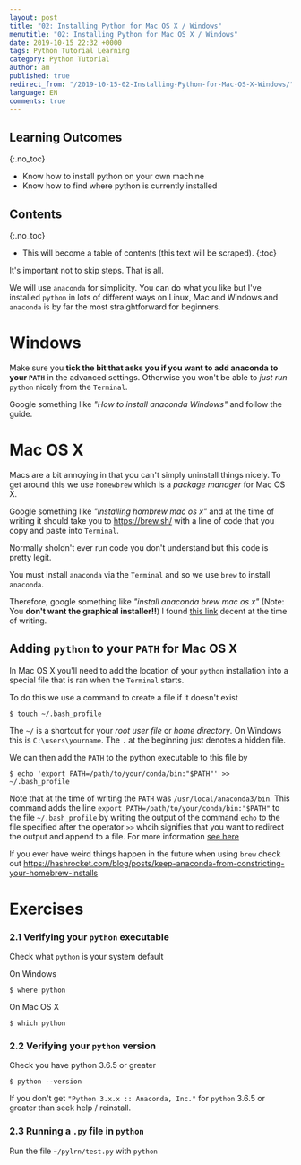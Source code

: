 ```yaml
---
layout: post
title: "02: Installing Python for Mac OS X / Windows"
menutitle: "02: Installing Python for Mac OS X / Windows"
date: 2019-10-15 22:32 +0000
tags: Python Tutorial Learning
category: Python Tutorial
author: am
published: true
redirect_from: "/2019-10-15-02-Installing-Python-for-Mac-OS-X-Windows/"
language: EN
comments: true
---
```


## Learning Outcomes
{:.no_toc}

 - Know how to install python on your own machine
 - Know how to find where python is currently installed

## Contents
{:.no_toc}

* This will become a table of contents (this text will be scraped).
{:toc}


It's important not to skip steps. That is all.

We will use `anaconda` for simplicity. You can do what you like but I've installed `python` in lots of different ways on Linux, Mac and Windows and `anaconda` is by far the most straightforward for beginners.

# Windows

Make sure you **tick the bit that asks you if you want to add anaconda to your `PATH`** in the advanced settings. Otherwise you won't be able to *just run* `python` nicely from the `Terminal`.

Google something like *"How to install anaconda Windows"* and follow the guide.


# Mac OS X

Macs are a bit annoying in that you can't simply uninstall things nicely. To get around this we use `homewbrew` which is a *package manager* for Mac OS X.

Google something like *"installing hombrew mac os x"* and at the time of writing it should take you to https://brew.sh/ with a line of code that you copy and paste into `Terminal`.

Normally sholdn't ever run code you don't understand but this code is pretty legit.

You must install `anaconda` via the `Terminal` and so we use `brew` to install `anaconda`.

Therefore, google something like *"install anaconda brew mac os x"* (Note: You **don't want the graphical installer!!**) I found [this link](https://stackoverflow.com/a/42505012/4013571) decent at the time of writing.

## Adding `python` to your `PATH` for Mac OS X
In Mac OS X you'll need to add the location of your `python` installation into a special file that is ran when the `Terminal` starts.

To do this we use a command to create a file if it doesn't exist

    $ touch ~/.bash_profile

The `~/` is a shortcut for your *root user file* or *home directory*. On Windows this is `C:\users\yourname`. The `.` at the beginning just denotes a hidden file.

We can then add the `PATH` to the python executable to this file by

    $ echo 'export PATH=/path/to/your/conda/bin:"$PATH"' >>  ~/.bash_profile

Note that at the time of writing the `PATH` was `/usr/local/anaconda3/bin`. This command adds the line `export PATH=/path/to/your/conda/bin:"$PATH"` to the file `~/.bash_profile` by writing the output of the command `echo` to the file specified after the operator `>>` whcih signifies that you want to redirect the output and append to a file. For more information [see here](https://ss64.com/osx/syntax-redirection.html)

If you ever have weird things happen in the future when using `brew` check out https://hashrocket.com/blog/posts/keep-anaconda-from-constricting-your-homebrew-installs


# Exercises

### 2.1 Verifying your `python` executable

Check what `python` is your system default

On Windows

    $ where python

On Mac OS X

    $ which python

### 2.2 Verifying your `python` version

Check you have python 3.6.5 or greater

    $ python --version

If you don't get `"Python 3.x.x :: Anaconda, Inc."` for `python` 3.6.5 or greater than seek help / reinstall.

### 2.3 Running a `.py` file in `python`

Run the file `~/pylrn/test.py` with `python`

